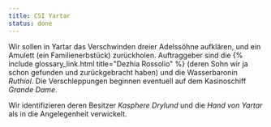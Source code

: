 ```yaml
---
title: CSI Yartar
status: done
---
```


Wir sollen in Yartar das Verschwinden dreier Adelssöhne aufklären, und ein Amulett (ein
Familienerbstück) zurückholen. Auftraggeber sind die {% include glossary_link.html title="Dezhia
Rossolio" %} (deren Sohn wir ja schon gefunden und zurückgebracht haben) und die Wasserbaronin
*Ruthiol*. Die Verschleppungen beginnen eventuell auf dem Kasinoschiff *Grande Dame*.

Wir identifizieren deren Besitzer *Kasphere Drylund* und die *Hand von Yartar* als in die
Angelegenheit verwickelt.

